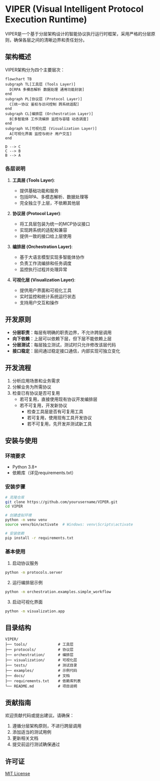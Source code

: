 # VIPER (Visual Intelligent Protocol Execution Runtime)

VIPER是一个基于分层架构设计的智能协议执行运行时框架，采用严格的分层原则，确保各层之间的清晰边界和责任划分。

## 架构概述

VIPER架构分为四个主要层次：

```mermaid
flowchart TB
subgraph TL[工具层 (Tools Layer)]
  D[RPA 多模态解析 数据处理 通用功能封装]
end
subgraph PL[协议层 (Protocol Layer)]
  C[统一协议 鉴权与访问控制 跨系统适配]
end
subgraph CL[编排层 (Orchestration Layer)]
  B[多智能体 工作流编排 监控与容错 动态调度]
end
subgraph VL[可视化层 (Visualization Layer)]
  A[可视化界面 监控与统计 用户交互]
end

D --> C
C --> B
B --> A
```

### 各层说明

1. **工具层 (Tools Layer)**:
   - 提供基础功能和服务
   - 包括RPA、多模态解析、数据处理等
   - 完全独立于上层，不依赖其他层

2. **协议层 (Protocol Layer)**:
   - 将工具层包装为统一的MCP协议接口
   - 实现跨系统的适配和兼容
   - 提供一致的接口给上层使用

3. **编排层 (Orchestration Layer)**:
   - 基于大语言模型实现多智能体协作
   - 负责工作流编排和任务调度
   - 监控执行过程并处理异常

4. **可视化层 (Visualization Layer)**:
   - 提供用户界面和可视化工具
   - 实时监控和统计系统运行状态
   - 支持用户交互和操作

## 开发原则

- **分层职责**：每层有明确的职责边界，不允许跨层调用
- **向下依赖**：上层可以依赖下层，但下层不能依赖上层
- **分层测试**：每层独立测试，测试时只允许修改该层代码
- **接口稳定**：层间通过稳定接口通信，内部实现可独立变化

## 开发流程

1. 分析应用场景和业务需求
2. 分解业务为所需协议
3. 检查已有协议是否可复用
   - 若可复用，直接使用现有协议开发编排层
   - 若不可复用，开发新协议
     - 检查工具层是否有可复用工具
     - 若可复用，使用现有工具开发协议
     - 若不可复用，先开发并测试新工具

## 安装与使用

### 环境要求

- Python 3.8+
- 依赖库（详见requirements.txt）

### 安装步骤

```bash
# 克隆仓库
git clone https://github.com/yourusername/VIPER.git
cd VIPER

# 创建虚拟环境
python -m venv venv
source venv/bin/activate  # Windows: venv\Scripts\activate

# 安装依赖
pip install -r requirements.txt
```

### 基本使用

1. 启动协议服务
```bash
python -m protocols.server
```

2. 运行编排层示例
```bash
python -m orchestration.examples.simple_workflow
```

3. 启动可视化界面
```bash
python -m visualization.app
```

## 目录结构

```
VIPER/
├── tools/              # 工具层
├── protocols/          # 协议层
├── orchestration/      # 编排层
├── visualization/      # 可视化层
├── tests/              # 测试目录
├── examples/           # 示例代码
├── docs/               # 文档
├── requirements.txt    # 依赖库列表
└── README.md           # 项目说明
```

## 贡献指南

欢迎贡献代码或提出建议。请确保：

1. 遵循分层架构原则，不进行跨层调用
2. 添加适当的测试用例
3. 更新相关文档
4. 提交前运行测试确保通过

## 许可证

[MIT License](LICENSE) 